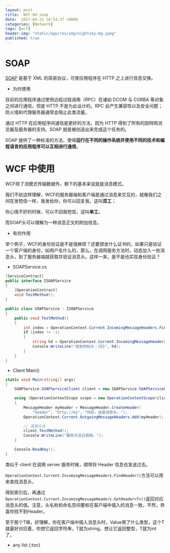 ```yaml
---
layout: post
title:  WCF-04-soap
date:  2017-04-23 10:54:37 +0800
categories: [Network]
tags: [wcf]
header-img: "static/app/res/img/nightsky-bg.jpeg"
published: true
---
```


# SOAP

[SOAP](http://www.runoob.com/soap/soap-intro.html) 是基于 XML 的简易协议，可使应用程序在 HTTP 之上进行信息交换。


- 为何使用


目前的应用程序通过使用远程过程调用（RPC）在诸如 DCOM 与 CORBA 等对象之间进行通信，但是 HTTP 不是为此设计的。RPC 会产生兼容性以及安全问题；防火墙和代理服务器通常会阻止此类流量。

通过 HTTP 在应用程序间通信是更好的方法，因为 HTTP 得到了所有的因特网浏览器及服务器的支持。SOAP 就是被创造出来完成这个任务的。

SOAP 提供了一种标准的方法，使得**运行在不同的操作系统并使用不同的技术和编程语言的应用程序可以互相进行通信**。



# WCF 中使用


WCF除了流模式传输数据外，剩下的基本来说就是消息模式。

我们不妨这样理解，WCF的服务器端和客户端是通过消息来交互的，就像我们之间在发短信一样，我发给你，你可以回复我，这叫**双工**；

你心情不好的时候，可以不回我短信，这叫**单工**。

而SOAP头可以理解为一种消息正文的附加信息。


- 有何作用

举个例子，WCF的身份验证是不是很麻烦？还要颁发什么证书的，如果只是验证一个客户端的身份，如用户名什么的，那么，在调用服务方法时，动态加入一些消息头，到了服务器端就获取并验证消息头。这样一来，是不是也实现身份验证？


- SOAPService.cs

```c#
[ServiceContract] 
public interface ISOAPService
{
    [OperationContract]
    void TestMethod();
}

public class SOAPService : ISOAPService 
{
    public void TestMethod()
    {
        int index = OperationContext.Current.IncomingMessageHeaders.FindHeader("header", "http://my");
        if (index != -1)
        {
            string hd = OperationContext.Current.IncomingMessageHeaders.GetHeader<string>(index);
            Console.WriteLine("收到的标头：{0}", hd);
        }  
    }
}
```

- Client Main()

```c#
static void Main(string[] args)
{
    SOAPService.SOAPServiceClient client = new SOAPService.SOAPServiceClient();

    using (OperationContextScope scope = new OperationContextScope(client.InnerChannel))
    {
        MessageHeader myHeader = MessageHeader.CreateHeader(
            "header", "http://my", "你好，这是消息头。");
        OperationContext.Current.OutgoingMessageHeaders.Add(myHeader);

        // 调用方法  
        client.TestMethod();
        Console.WriteLine("服务方法已调用。");
    }

    Console.ReadKey();  
}
```


类似于 client 在调用 server 服务时候，顺带将 Header 信息也发送过去。

`OperationContext.Current.IncomingMessageHeaders.FindHeader()`方法可以用来查找消息头，

得到索引后，再通过`OperationContext.Current.IncomingMessageHeaders.GetHeader<T>()`返回对应消息头的值。注意，头名称和命名空间要和在客户端中插入的消息一致，不然，恭喜你找不到Header。

至于那个T嘛，好理解，你在客户端中插入消息头时，Value用了什么类型，这个T就最好对应着，你想它返回字符串，T就为string，想让它返回整型，T就为int了。



* any list
{:toc}




